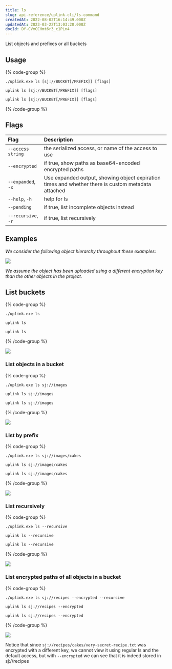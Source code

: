 ```yaml
---
title: ls
slug: api-reference/uplink-cli/ls-command
createdAt: 2022-08-02T16:14:49.000Z
updatedAt: 2023-03-22T13:03:20.000Z
docId: Df-CVmCCHmt6r3_c1PLn4
---
```


&#x20;List objects and prefixes or all buckets

## Usage

{% code-group %}
```windows
./uplink.exe ls [sj://BUCKET[/PREFIX]] [flags]
```

```linux
uplink ls [sj://BUCKET[/PREFIX]] [flags]
```

```macos
uplink ls [sj://BUCKET[/PREFIX]] [flags]
```
{% /code-group %}

## Flags

| Flag                | Description                                                                                        |
| :------------------ | :------------------------------------------------------------------------------------------------- |
| `--access string`   | the serialized access, or name of the access to use                                                |
| `--encrypted`       | if true, show paths as base64-encoded encrypted paths                                              |
| `--expanded`, `-x`  | Use expanded output, showing object expiration times and whether there is custom metadata attached |
| `--help`, `-h`      | help for ls                                                                                        |
| `--pending`         | if true, list incomplete objects instead                                                           |
| `--recursive`, `-r` | if true, list recursively                                                                          |

## Examples

*We consider the following object hierarchy throughout these examples:*

![](https://archbee-image-uploads.s3.amazonaws.com/kv3plx2xmXcUGcVl4Lttj/cvEUiGkZBSQPWr_GwlRLL_ls-example-hierarchy2.png)

*We assume the  object has been uploaded using a different encryption key than the other objects in the project.*

## List buckets

{% code-group %}
```windows
./uplink.exe ls
```

```linux
uplink ls
```

```macos
uplink ls
```
{% /code-group %}

![](https://archbee-image-uploads.s3.amazonaws.com/kv3plx2xmXcUGcVl4Lttj/37CrYbSUci3Pdlh1QcuwW_ls-project.png)

### List objects in a bucket

{% code-group %}
```windows
./uplink.exe ls sj://images
```

```linux
uplink ls sj://images
```

```macos
uplink ls sj://images
```
{% /code-group %}

![](https://archbee-image-uploads.s3.amazonaws.com/kv3plx2xmXcUGcVl4Lttj/yqXPSB-VzWVfHnSdD0i3A_ls-bucket.png)

### List by prefix

{% code-group %}
```windows
./uplink.exe ls sj://images/cakes
```

```linux
uplink ls sj://images/cakes
```

```macos
uplink ls sj://images/cakes
```
{% /code-group %}

![](https://archbee-image-uploads.s3.amazonaws.com/kv3plx2xmXcUGcVl4Lttj/jC9kW-YXQ7fi3xje1o5Vs_ls-prefix.png)

### List recursively

{% code-group %}
```windows
./uplink.exe ls --recursive 
```

```linux
uplink ls --recursive 
```

```macos
uplink ls --recursive 
```
{% /code-group %}

![](https://archbee-image-uploads.s3.amazonaws.com/kv3plx2xmXcUGcVl4Lttj/EbQXgIH4f3qxT1oP7K9kk_ls-example-hierarchy3.png)

### List encrypted paths of all objects in a bucket

{% code-group %}
```windows
./uplink.exe ls sj://recipes --encrypted --recursive
```

```linux
uplink ls sj://recipes --encrypted
```

```macos
uplink ls sj://recipes --encrypted
```
{% /code-group %}

![](https://archbee-image-uploads.s3.amazonaws.com/kv3plx2xmXcUGcVl4Lttj/CBy2GPMCGBtZtHw7V7PVm_ls-encrypted.png)

Notice that since `sj://recipes/cakes/very-secret-recipe.txt` was encrypted with a different key, we cannot view it using regular ls and the default access, but with `--encrypted` we can see that it is indeed stored in sj://recipes
